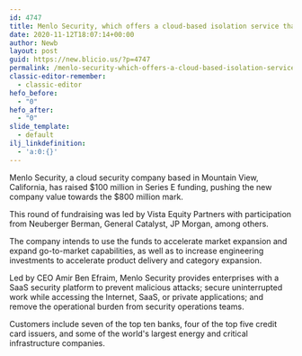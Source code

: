 ```yaml
---
id: 4747
title: Menlo Security, which offers a cloud-based isolation service that separates enterprise networks from the public web, raises $100M
date: 2020-11-12T18:07:14+00:00
author: Newb
layout: post
guid: https://new.blicio.us/?p=4747
permalink: /menlo-security-which-offers-a-cloud-based-isolation-service-that-separates-enterprise-networks-from-the-public-web-raises-100m/
classic-editor-remember:
  - classic-editor
hefo_before:
  - "0"
hefo_after:
  - "0"
slide_template:
  - default
ilj_linkdefinition:
  - 'a:0:{}'
---
```

Menlo Security, a cloud security company based in Mountain View, California, has raised $100 million in Series E funding, pushing the new company value towards the $800 million mark.

This round of fundraising was led by Vista Equity Partners with participation from Neuberger Berman, General Catalyst, JP Morgan, among others.

The company intends to use the funds to accelerate market expansion and expand go-to-market capabilities, as well as to increase engineering investments to accelerate product delivery and category expansion.

Led by CEO Amir Ben Efraim, Menlo Security provides enterprises with a SaaS security platform to prevent malicious attacks; secure uninterrupted work while accessing the Internet, SaaS, or private applications; and remove the operational burden from security operations teams.

Customers include seven of the top ten banks, four of the top five credit card issuers, and some of the world's largest energy and critical infrastructure companies.